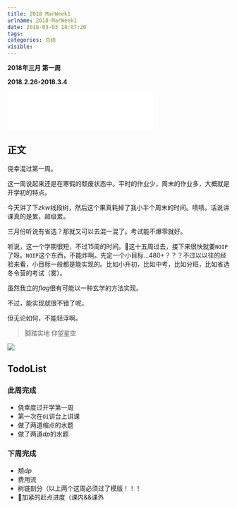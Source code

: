 ```yaml
---
title: 2018 MarWeek1
urlname: 2018-MarWeek1
date: 2018-03-03 18:07:20
tags:
categories: 总结
visible:
---
```



**2018年三月 第一周**

**2018.2.26-2018.3.4**
<!-- more -->

<iframe frameborder="no" border="0" marginwidth="0" marginheight="0" width=330 height=86 src="//music.163.com/outchain/player?type=2&id=28660487&auto=0&height=66"></iframe>

## 正文

侥幸混过第一周。

这一周说起来还是在寒假的颓废状态中。平时的作业少，周末的作业多，大概就是开学初的特点。

今天讲了下$zkw$线段树，然后这个果真耗掉了我小半个周末的时间。啧啧。话说讲课真的是累，超级累。

三月份听说有省选？那就又可以去混一混了。考试能不爆零就好。

听说，这一个学期很短，不过15周的时间。这十五周过去，接下来很快就要`NOIP`了呀。`NOIP`这个东西，不能炸啊。先定一个小目标...$480+$？？？不过以以往的经验来看，小目标一般都是能实现的。比如小升初，比如中考，比如分班，比如省选冬令营的考试（雾）。

虽然我立的$flag$很有可能以一种玄学的方法实现。

不过，能实现就很不错了呢。

但无论如何，不能轻浮啊。

> 脚踏实地 仰望星空

![](title_1024px.jpg)

## TodoList

### 此周完成

+ 侥幸度过开学第一周
+ 第一次在`OI`讲台上讲课
+ 做了两道缩点的水题
+ 做了两道$dp$的水题

### 下周完成

+ 颓$dp$
+ 费用流
+ 树链剖分（以上两个这周必须过了模版！！！
+ 加紧的赶点进度（课内&&课外

